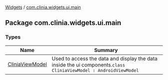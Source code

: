 [Widgets](../index.md) / [com.clinia.widgets.ui.main](./index.md)

## Package com.clinia.widgets.ui.main

### Types

| Name | Summary |
|---|---|
| [CliniaViewModel](-clinia-view-model/index.md) | Used to access the data and display the data inside the ui components.`class CliniaViewModel : AndroidViewModel` |
